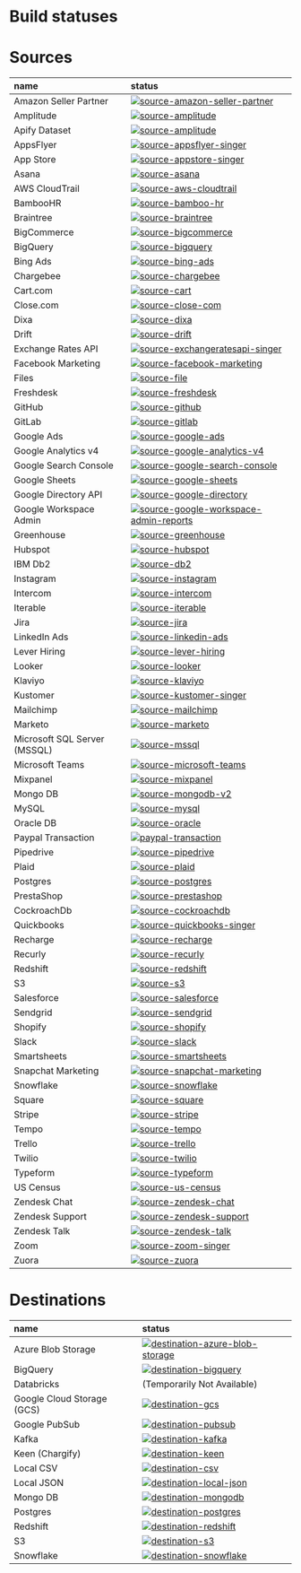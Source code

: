 # Build statuses

# Sources

|name |status |
| :--- | :--- |
| Amazon Seller Partner  | [![source-amazon-seller-partner](https://img.shields.io/endpoint?url=https%3A%2F%2Fdnsgjos7lj2fu.cloudfront.net%2Ftests%2Fsummary%2Fsource-amazon-seller-partner%2Fbadge.json)](https://dnsgjos7lj2fu.cloudfront.net/tests/summary/source-amazon-seller-partner) |
| Amplitude   | [![source-amplitude](https://img.shields.io/endpoint?url=https%3A%2F%2Fdnsgjos7lj2fu.cloudfront.net%2Ftests%2Fsummary%2Fsource-amplitude%2Fbadge.json)](https://dnsgjos7lj2fu.cloudfront.net/tests/summary/source-amplitude) |
| Apify Dataset   | [![source-amplitude](https://img.shields.io/endpoint?url=https%3A%2F%2Fdnsgjos7lj2fu.cloudfront.net%2Ftests%2Fsummary%2Fsource-apify-dataset%2Fbadge.json)](https://dnsgjos7lj2fu.cloudfront.net/tests/summary/source-apify-dataset) |
| AppsFlyer   | [![source-appsflyer-singer](https://img.shields.io/endpoint?url=https%3A%2F%2Fdnsgjos7lj2fu.cloudfront.net%2Ftests%2Fsummary%2Fsource-appsflyer-singer%2Fbadge.json)](https://dnsgjos7lj2fu.cloudfront.net/tests/summary/source-appsflyer-singer) |
| App Store   | [![source-appstore-singer](https://img.shields.io/endpoint?url=https%3A%2F%2Fdnsgjos7lj2fu.cloudfront.net%2Ftests%2Fsummary%2Fsource-appstore-singer%2Fbadge.json)](https://dnsgjos7lj2fu.cloudfront.net/tests/summary/source-appstore-singer) |
| Asana   | [![source-asana](https://img.shields.io/endpoint?url=https%3A%2F%2Fdnsgjos7lj2fu.cloudfront.net%2Ftests%2Fsummary%2Fsource-asana%2Fbadge.json)](https://dnsgjos7lj2fu.cloudfront.net/tests/summary/source-asana) |
| AWS CloudTrail   | [![source-aws-cloudtrail](https://img.shields.io/endpoint?url=https%3A%2F%2Fdnsgjos7lj2fu.cloudfront.net%2Ftests%2Fsummary%2Fsource-aws-cloudtrail%2Fbadge.json)](https://dnsgjos7lj2fu.cloudfront.net/tests/summary/source-aws-cloudtrail) |
| BambooHR   | [![source-bamboo-hr](https://img.shields.io/endpoint?url=https%3A%2F%2Fdnsgjos7lj2fu.cloudfront.net%2Ftests%2Fsummary%2Fsource-bamboo-hr%2Fbadge.json)](https://dnsgjos7lj2fu.cloudfront.net/tests/summary/source-bamboo-hr) |
| Braintree   | [![source-braintree](https://img.shields.io/endpoint?url=https%3A%2F%2Fdnsgjos7lj2fu.cloudfront.net%2Ftests%2Fsummary%2Fsource-braintree%2Fbadge.json)](https://dnsgjos7lj2fu.cloudfront.net/tests/summary/source-braintree) |
| BigCommerce   | [![source-bigcommerce](https://img.shields.io/endpoint?url=https%3A%2F%2Fdnsgjos7lj2fu.cloudfront.net%2Ftests%2Fsummary%2Fsource-bigcommerce%2Fbadge.json)](https://dnsgjos7lj2fu.cloudfront.net/tests/summary/source-bigcommerce) |
| BigQuery   | [![source-bigquery](https://img.shields.io/endpoint?url=https%3A%2F%2Fdnsgjos7lj2fu.cloudfront.net%2Ftests%2Fsummary%2Fsource-bigquery%2Fbadge.json)](https://dnsgjos7lj2fu.cloudfront.net/tests/summary/source-bigquery/) |
| Bing Ads  | [![source-bing-ads](https://img.shields.io/endpoint?url=https%3A%2F%2Fdnsgjos7lj2fu.cloudfront.net%2Ftests%2Fsummary%2Fsource-bing-ads%2Fbadge.json)](https://dnsgjos7lj2fu.cloudfront.net/tests/summary/source-bing-ads) |
| Chargebee   | [![source-chargebee](https://img.shields.io/endpoint?url=https%3A%2F%2Fdnsgjos7lj2fu.cloudfront.net%2Ftests%2Fsummary%2Fsource-chargebee%2Fbadge.json)](https://dnsgjos7lj2fu.cloudfront.net/tests/summary/source-chargebee/) |
| Cart.com   | [![source-cart](https://img.shields.io/endpoint?url=https%3A%2F%2Fdnsgjos7lj2fu.cloudfront.net%2Ftests%2Fsummary%2Fsource-cart%2Fbadge.json)](https://dnsgjos7lj2fu.cloudfront.net/tests/summary/source-cart/) |
| Close.com   | [![source-close-com](https://img.shields.io/endpoint?url=https%3A%2F%2Fdnsgjos7lj2fu.cloudfront.net%2Ftests%2Fsummary%2Fsource-close-com%2Fbadge.json)](https://dnsgjos7lj2fu.cloudfront.net/tests/summary/source-close-com/) |
| Dixa   | [![source-dixa](https://img.shields.io/endpoint?url=https%3A%2F%2Fdnsgjos7lj2fu.cloudfront.net%2Ftests%2Fsummary%2Fsource-dixa%2Fbadge.json)](https://dnsgjos7lj2fu.cloudfront.net/tests/summary/source-dixa) |
| Drift   | [![source-drift](https://img.shields.io/endpoint?url=https%3A%2F%2Fdnsgjos7lj2fu.cloudfront.net%2Ftests%2Fsummary%2Fsource-drift%2Fbadge.json)](https://dnsgjos7lj2fu.cloudfront.net/tests/summary/source-drift) |
| Exchange Rates API   | [![source-exchangeratesapi-singer](https://img.shields.io/endpoint?url=https%3A%2F%2Fdnsgjos7lj2fu.cloudfront.net%2Ftests%2Fsummary%2Fsource-exchangeratesapi-singer%2Fbadge.json)](https://dnsgjos7lj2fu.cloudfront.net/tests/summary/source-exchangeratesapi-singer) |
| Facebook Marketing   | [![source-facebook-marketing](https://img.shields.io/endpoint?url=https%3A%2F%2Fdnsgjos7lj2fu.cloudfront.net%2Ftests%2Fsummary%2Fsource-facebook-marketing%2Fbadge.json)](https://dnsgjos7lj2fu.cloudfront.net/tests/summary/source-facebook-marketing) |
| Files   | [![source-file](https://img.shields.io/endpoint?url=https%3A%2F%2Fdnsgjos7lj2fu.cloudfront.net%2Ftests%2Fsummary%2Fsource-file%2Fbadge.json)](https://dnsgjos7lj2fu.cloudfront.net/tests/summary/source-file) |
| Freshdesk   | [![source-freshdesk](https://img.shields.io/endpoint?url=https%3A%2F%2Fdnsgjos7lj2fu.cloudfront.net%2Ftests%2Fsummary%2Fsource-freshdesk%2Fbadge.json)](https://dnsgjos7lj2fu.cloudfront.net/tests/summary/source-freshdesk) |
| GitHub   | [![source-github](https://img.shields.io/endpoint?url=https%3A%2F%2Fdnsgjos7lj2fu.cloudfront.net%2Ftests%2Fsummary%2Fsource-github%2Fbadge.json)](https://dnsgjos7lj2fu.cloudfront.net/tests/summary/source-github) |
| GitLab   | [![source-gitlab](https://img.shields.io/endpoint?url=https%3A%2F%2Fdnsgjos7lj2fu.cloudfront.net%2Ftests%2Fsummary%2Fsource-gitlab%2Fbadge.json)](https://dnsgjos7lj2fu.cloudfront.net/tests/summary/source-gitlab) |
| Google Ads   | [![source-google-ads](https://img.shields.io/endpoint?url=https%3A%2F%2Fdnsgjos7lj2fu.cloudfront.net%2Ftests%2Fsummary%2Fsource-google-ads%2Fbadge.json)](https://dnsgjos7lj2fu.cloudfront.net/tests/summary/source-google-ads) |
| Google Analytics v4  | [![source-google-analytics-v4](https://img.shields.io/endpoint?url=https%3A%2F%2Fdnsgjos7lj2fu.cloudfront.net%2Ftests%2Fsummary%2Fsource-google-analytics-v4%2Fbadge.json)](https://dnsgjos7lj2fu.cloudfront.net/tests/summary/source-google-analytics-v4) |
| Google Search Console   | [![source-google-search-console](https://img.shields.io/endpoint?url=https%3A%2F%2Fdnsgjos7lj2fu.cloudfront.net%2Ftests%2Fsummary%2Fsource-google-search-console%2Fbadge.json)](https://dnsgjos7lj2fu.cloudfront.net/tests/summary/source-google-search-console) |
| Google Sheets   | [![source-google-sheets](https://img.shields.io/endpoint?url=https%3A%2F%2Fdnsgjos7lj2fu.cloudfront.net%2Ftests%2Fsummary%2Fsource-google-sheets%2Fbadge.json)](https://dnsgjos7lj2fu.cloudfront.net/tests/summary/source-google-sheets) |
| Google Directory API   | [![source-google-directory](https://img.shields.io/endpoint?url=https%3A%2F%2Fdnsgjos7lj2fu.cloudfront.net%2Ftests%2Fsummary%2Fsource-google-directory%2Fbadge.json)](https://dnsgjos7lj2fu.cloudfront.net/tests/summary/source-google-directory) |
| Google Workspace Admin   | [![source-google-workspace-admin-reports](https://img.shields.io/endpoint?url=https%3A%2F%2Fdnsgjos7lj2fu.cloudfront.net%2Ftests%2Fsummary%2Fsource-google-workspace-admin-reports%2Fbadge.json)](https://dnsgjos7lj2fu.cloudfront.net/tests/summary/source-google-workspace-admin-reports) |
| Greenhouse   | [![source-greenhouse](https://img.shields.io/endpoint?url=https%3A%2F%2Fdnsgjos7lj2fu.cloudfront.net%2Ftests%2Fsummary%2Fsource-greenhouse%2Fbadge.json)](https://dnsgjos7lj2fu.cloudfront.net/tests/summary/source-greenhouse) |
| Hubspot   | [![source-hubspot](https://img.shields.io/endpoint?url=https%3A%2F%2Fdnsgjos7lj2fu.cloudfront.net%2Ftests%2Fsummary%2Fsource-hubspot%2Fbadge.json)](https://dnsgjos7lj2fu.cloudfront.net/tests/summary/source-hubspot) |
| IBM Db2   | [![source-db2](https://img.shields.io/endpoint?url=https%3A%2F%2Fdnsgjos7lj2fu.cloudfront.net%2Ftests%2Fsummary%2Fsource-db2%2Fbadge.json)](https://dnsgjos7lj2fu.cloudfront.net/tests/summary/source-db2) |
| Instagram   | [![source-instagram](https://img.shields.io/endpoint?url=https%3A%2F%2Fdnsgjos7lj2fu.cloudfront.net%2Ftests%2Fsummary%2Fsource-instagram%2Fbadge.json)](https://dnsgjos7lj2fu.cloudfront.net/tests/summary/source-instagram) |
| Intercom   | [![source-intercom](https://img.shields.io/endpoint?url=https%3A%2F%2Fdnsgjos7lj2fu.cloudfront.net%2Ftests%2Fsummary%2Fsource-intercom-singer%2Fbadge.json)](https://dnsgjos7lj2fu.cloudfront.net/tests/summary/source-intercom) |
| Iterable   | [![source-iterable](https://img.shields.io/endpoint?url=https%3A%2F%2Fdnsgjos7lj2fu.cloudfront.net%2Ftests%2Fsummary%2Fsource-iterable%2Fbadge.json)](https://dnsgjos7lj2fu.cloudfront.net/tests/summary/source-iterable) |
| Jira   | [![source-jira](https://img.shields.io/endpoint?url=https%3A%2F%2Fdnsgjos7lj2fu.cloudfront.net%2Ftests%2Fsummary%2Fsource-jira%2Fbadge.json)](https://dnsgjos7lj2fu.cloudfront.net/tests/summary/source-jira) |
| LinkedIn Ads   | [![source-linkedin-ads](https://img.shields.io/endpoint?url=https%3A%2F%2Fdnsgjos7lj2fu.cloudfront.net%2Ftests%2Fsummary%2Fsource-linkedin-ads%2Fbadge.json)](https://dnsgjos7lj2fu.cloudfront.net/tests/summary/source-linkedin-ads) |
| Lever Hiring   | [![source-lever-hiring](https://img.shields.io/endpoint?url=https%3A%2F%2Fdnsgjos7lj2fu.cloudfront.net%2Ftests%2Fsummary%2Fsource-lever-hiring%2Fbadge.json)](https://dnsgjos7lj2fu.cloudfront.net/tests/summary/source-lever-hiring) |
| Looker   | [![source-looker](https://img.shields.io/endpoint?url=https%3A%2F%2Fdnsgjos7lj2fu.cloudfront.net%2Ftests%2Fsummary%2Fsource-looker%2Fbadge.json)](https://dnsgjos7lj2fu.cloudfront.net/tests/summary/source-looker) |
| Klaviyo   | [![source-klaviyo](https://img.shields.io/endpoint?url=https%3A%2F%2Fdnsgjos7lj2fu.cloudfront.net%2Ftests%2Fsummary%2Fsource-klaviyo%2Fbadge.json)](https://dnsgjos7lj2fu.cloudfront.net/tests/summary/source-klaviyo) |
| Kustomer | [![source-kustomer-singer](https://img.shields.io/endpoint?url=https%3A%2F%2Fdnsgjos7lj2fu.cloudfront.net%2Ftests%2Fsummary%2Fsource-kustomer-singer%2Fbadge.json)](https://dnsgjos7lj2fu.cloudfront.net/tests/summary/source-kustomer-singer) |
| Mailchimp   | [![source-mailchimp](https://img.shields.io/endpoint?url=https%3A%2F%2Fdnsgjos7lj2fu.cloudfront.net%2Ftests%2Fsummary%2Fsource-mailchimp%2Fbadge.json)](https://dnsgjos7lj2fu.cloudfront.net/tests/summary/source-mailchimp) |
| Marketo   | [![source-marketo](https://img.shields.io/endpoint?url=https%3A%2F%2Fdnsgjos7lj2fu.cloudfront.net%2Ftests%2Fsummary%2Fsource-marketo%2Fbadge.json)](https://dnsgjos7lj2fu.cloudfront.net/tests/summary/source-marketo) |
| Microsoft SQL Server \(MSSQL\)   | [![source-mssql](https://img.shields.io/endpoint?url=https%3A%2F%2Fdnsgjos7lj2fu.cloudfront.net%2Ftests%2Fsummary%2Fsource-mssql%2Fbadge.json)](https://dnsgjos7lj2fu.cloudfront.net/tests/summary/source-mssql) |
| Microsoft Teams   | [![source-microsoft-teams](https://img.shields.io/endpoint?url=https%3A%2F%2Fdnsgjos7lj2fu.cloudfront.net%2Ftests%2Fsummary%2Fsource-microsoft-teams%2Fbadge.json)](https://dnsgjos7lj2fu.cloudfront.net/tests/summary/source-microsoft-teams) |
| Mixpanel   | [![source-mixpanel](https://img.shields.io/endpoint?url=https%3A%2F%2Fdnsgjos7lj2fu.cloudfront.net%2Ftests%2Fsummary%2Fsource-mixpanel%2Fbadge.json)](https://dnsgjos7lj2fu.cloudfront.net/tests/summary/source-mixpanel) |
| Mongo DB  | [![source-mongodb-v2](https://img.shields.io/endpoint?url=https%3A%2F%2Fdnsgjos7lj2fu.cloudfront.net%2Ftests%2Fsummary%2Fsource-mongodb-v2%2Fbadge.json)](https://dnsgjos7lj2fu.cloudfront.net/tests/summary/source-mongodb-v2) |
| MySQL   | [![source-mysql](https://img.shields.io/endpoint?url=https%3A%2F%2Fdnsgjos7lj2fu.cloudfront.net%2Ftests%2Fsummary%2Fsource-mysql%2Fbadge.json)](https://dnsgjos7lj2fu.cloudfront.net/tests/summary/source-mysql) |
| Oracle DB   | [![source-oracle](https://img.shields.io/endpoint?url=https%3A%2F%2Fdnsgjos7lj2fu.cloudfront.net%2Ftests%2Fsummary%2Fsource-oracle%2Fbadge.json)](https://dnsgjos7lj2fu.cloudfront.net/tests/summary/source-oracle) |
| Paypal Transaction   | [![paypal-transaction](https://img.shields.io/endpoint?url=https%3A%2F%2Fdnsgjos7lj2fu.cloudfront.net%2Ftests%2Fsummary%2Fsource-paypal-transaction%2Fbadge.json)](https://dnsgjos7lj2fu.cloudfront.net/tests/summary/source-paypal-transaction) |
| Pipedrive   | [![source-pipedrive](https://img.shields.io/endpoint?url=https%3A%2F%2Fdnsgjos7lj2fu.cloudfront.net%2Ftests%2Fsummary%2Fsource-pipedrive%2Fbadge.json)](https://dnsgjos7lj2fu.cloudfront.net/tests/summary/source-pipedrive) |
| Plaid   | [![source-plaid](https://img.shields.io/endpoint?url=https%3A%2F%2Fdnsgjos7lj2fu.cloudfront.net%2Ftests%2Fsummary%2Fsource-plaid%2Fbadge.json)](https://dnsgjos7lj2fu.cloudfront.net/tests/summary/source-plaid) |
| Postgres   | [![source-postgres](https://img.shields.io/endpoint?url=https%3A%2F%2Fdnsgjos7lj2fu.cloudfront.net%2Ftests%2Fsummary%2Fsource-postgres%2Fbadge.json)](https://dnsgjos7lj2fu.cloudfront.net/tests/summary/source-postgres) |
| PrestaShop   | [![source-prestashop](https://img.shields.io/endpoint?url=https%3A%2F%2Fdnsgjos7lj2fu.cloudfront.net%2Ftests%2Fsummary%2Fsource-prestashop%2Fbadge.json)](https://dnsgjos7lj2fu.cloudfront.net/tests/summary/source-prestashop) |
| CockroachDb   | [![source-cockroachdb](https://img.shields.io/endpoint?url=https%3A%2F%2Fdnsgjos7lj2fu.cloudfront.net%2Ftests%2Fsummary%2Fsource-cockroachdb%2Fbadge.json)](https://dnsgjos7lj2fu.cloudfront.net/tests/summary/source-cockroachdb) |
| Quickbooks   | [![source-quickbooks-singer](https://img.shields.io/endpoint?url=https%3A%2F%2Fdnsgjos7lj2fu.cloudfront.net%2Ftests%2Fsummary%2Fsource-quickbooks-singer%2Fbadge.json)](https://dnsgjos7lj2fu.cloudfront.net/tests/summary/source-quickbooks-singer) |
| Recharge   | [![source-recharge](https://img.shields.io/endpoint?url=https%3A%2F%2Fdnsgjos7lj2fu.cloudfront.net%2Ftests%2Fsummary%2Fsource-recharge%2Fbadge.json)](https://dnsgjos7lj2fu.cloudfront.net/tests/summary/source-recharge) |
| Recurly   | [![source-recurly](https://img.shields.io/endpoint?url=https%3A%2F%2Fdnsgjos7lj2fu.cloudfront.net%2Ftests%2Fsummary%2Fsource-recurly%2Fbadge.json)](https://dnsgjos7lj2fu.cloudfront.net/tests/summary/source-recurly) |
| Redshift   | [![source-redshift](https://img.shields.io/endpoint?url=https%3A%2F%2Fdnsgjos7lj2fu.cloudfront.net%2Ftests%2Fsummary%2Fsource-redshift%2Fbadge.json)](https://dnsgjos7lj2fu.cloudfront.net/tests/summary/source-redshift) |
| S3   | [![source-s3](https://img.shields.io/endpoint?url=https%3A%2F%2Fdnsgjos7lj2fu.cloudfront.net%2Ftests%2Fsummary%2Fsource-s3%2Fbadge.json)](https://dnsgjos7lj2fu.cloudfront.net/tests/summary/source-s3) |
| Salesforce   | [![source-salesforce](https://img.shields.io/endpoint?url=https%3A%2F%2Fdnsgjos7lj2fu.cloudfront.net%2Ftests%2Fsummary%2Fsource-salesforce%2Fbadge.json)](https://dnsgjos7lj2fu.cloudfront.net/tests/summary/source-salesforce) |
| Sendgrid   | [![source-sendgrid](https://img.shields.io/endpoint?url=https%3A%2F%2Fdnsgjos7lj2fu.cloudfront.net%2Ftests%2Fsummary%2Fsource-sendgrid%2Fbadge.json)](https://dnsgjos7lj2fu.cloudfront.net/tests/summary/source-sendgrid) |
| Shopify   | [![source-shopify](https://img.shields.io/endpoint?url=https%3A%2F%2Fdnsgjos7lj2fu.cloudfront.net%2Ftests%2Fsummary%2Fsource-shopify%2Fbadge.json)](https://dnsgjos7lj2fu.cloudfront.net/tests/summary/source-shopify) |
| Slack   | [![source-slack](https://img.shields.io/endpoint?url=https%3A%2F%2Fdnsgjos7lj2fu.cloudfront.net%2Ftests%2Fsummary%2Fsource-slack%2Fbadge.json)](https://dnsgjos7lj2fu.cloudfront.net/tests/summary/source-slack) |
| Smartsheets   | [![source-smartsheets](https://img.shields.io/endpoint?url=https%3A%2F%2Fdnsgjos7lj2fu.cloudfront.net%2Ftests%2Fsummary%2Fsource-smartsheets%2Fbadge.json)](https://dnsgjos7lj2fu.cloudfront.net/tests/summary/source-smartsheets) |
| Snapchat Marketing | [![source-snapchat-marketing](https://img.shields.io/endpoint?url=https%3A%2F%2Fdnsgjos7lj2fu.cloudfront.net%2Ftests%2Fsummary%2Fsource-snapchat-marketing%2Fbadge.json)](https://dnsgjos7lj2fu.cloudfront.net/tests/summary/source-snapchat-marketing) |
| Snowflake   | [![source-snowflake](https://img.shields.io/endpoint?url=https%3A%2F%2Fdnsgjos7lj2fu.cloudfront.net%2Ftests%2Fsummary%2Fsource-snowflake%2Fbadge.json)](https://dnsgjos7lj2fu.cloudfront.net/tests/summary/source-snowflake) |
| Square   | [![source-square](https://img.shields.io/endpoint?url=https%3A%2F%2Fdnsgjos7lj2fu.cloudfront.net%2Ftests%2Fsummary%2Fsource-square%2Fbadge.json)](https://dnsgjos7lj2fu.cloudfront.net/tests/summary/source-square) |
| Stripe   | [![source-stripe](https://img.shields.io/endpoint?url=https%3A%2F%2Fdnsgjos7lj2fu.cloudfront.net%2Ftests%2Fsummary%2Fsource-stripe%2Fbadge.json)](https://dnsgjos7lj2fu.cloudfront.net/tests/summary/source-stripe) |
| Tempo   | [![source-tempo](https://img.shields.io/endpoint?url=https%3A%2F%2Fdnsgjos7lj2fu.cloudfront.net%2Ftests%2Fsummary%2Fsource-tempo%2Fbadge.json)](https://dnsgjos7lj2fu.cloudfront.net/tests/summary/source-tempo) |
| Trello   | [![source-trello](https://img.shields.io/endpoint?url=https%3A%2F%2Fdnsgjos7lj2fu.cloudfront.net%2Ftests%2Fsummary%2Fsource-trello%2Fbadge.json)](https://dnsgjos7lj2fu.cloudfront.net/tests/summary/source-trello) |
| Twilio   | [![source-twilio](https://img.shields.io/endpoint?url=https%3A%2F%2Fdnsgjos7lj2fu.cloudfront.net%2Ftests%2Fsummary%2Fsource-twilio%2Fbadge.json)](https://dnsgjos7lj2fu.cloudfront.net/tests/summary/source-twilio) |
| Typeform   | [![source-typeform](https://img.shields.io/endpoint?url=https%3A%2F%2Fdnsgjos7lj2fu.cloudfront.net%2Ftests%2Fsummary%2Fsource-typeform%2Fbadge.json)](https://dnsgjos7lj2fu.cloudfront.net/tests/summary/source-typeform) |
| US Census | [![source-us-census](https://img.shields.io/endpoint?url=https%3A%2F%2Fdnsgjos7lj2fu.cloudfront.net%2Ftests%2Fsummary%2Fsource-us-census%2Fbadge.json)](https://dnsgjos7lj2fu.cloudfront.net/tests/summary/source-us-census) |
| Zendesk Chat   | [![source-zendesk-chat](https://img.shields.io/endpoint?url=https%3A%2F%2Fdnsgjos7lj2fu.cloudfront.net%2Ftests%2Fsummary%2Fsource-zendesk-chat%2Fbadge.json)](https://dnsgjos7lj2fu.cloudfront.net/tests/summary/source-zendesk-chat) |
| Zendesk Support   | [![source-zendesk-support](https://img.shields.io/endpoint?url=https%3A%2F%2Fdnsgjos7lj2fu.cloudfront.net%2Ftests%2Fsummary%2Fsource-zendesk-support%2Fbadge.json)](https://dnsgjos7lj2fu.cloudfront.net/tests/summary/source-zendesk-support) |
| Zendesk Talk   | [![source-zendesk-talk](https://img.shields.io/endpoint?url=https%3A%2F%2Fdnsgjos7lj2fu.cloudfront.net%2Ftests%2Fsummary%2Fsource-zendesk-talk%2Fbadge.json)](https://dnsgjos7lj2fu.cloudfront.net/tests/summary/source-zendesk-talk) |
| Zoom   | [![source-zoom-singer](https://img.shields.io/endpoint?url=https%3A%2F%2Fdnsgjos7lj2fu.cloudfront.net%2Ftests%2Fsummary%2Fsource-zoom-singer%2Fbadge.json)](https://dnsgjos7lj2fu.cloudfront.net/tests/summary/source-zoom-singer) |
| Zuora   | [![source-zuora](https://img.shields.io/endpoint?url=https%3A%2F%2Fdnsgjos7lj2fu.cloudfront.net%2Ftests%2Fsummary%2Fsource-zuora%2Fbadge.json)](https://dnsgjos7lj2fu.cloudfront.net/tests/summary/source-zuora) |

# Destinations

|name |status |
| :--- | :--- |
| Azure Blob Storage | [![destination-azure-blob-storage](https://img.shields.io/endpoint?url=https%3A%2F%2Fdnsgjos7lj2fu.cloudfront.net%2Ftests%2Fsummary%2Fdestination-azure-blob-storage%2Fbadge.json)](https://dnsgjos7lj2fu.cloudfront.net/tests/summary/destination-azure-blob-storage) |
| BigQuery   | [![destination-bigquery](https://img.shields.io/endpoint?url=https%3A%2F%2Fdnsgjos7lj2fu.cloudfront.net%2Ftests%2Fsummary%2Fdestination-bigquery%2Fbadge.json)](https://dnsgjos7lj2fu.cloudfront.net/tests/summary/destination-bigquery) |
| Databricks | (Temporarily Not Available) |
| Google Cloud Storage (GCS) | [![destination-gcs](https://img.shields.io/endpoint?url=https%3A%2F%2Fdnsgjos7lj2fu.cloudfront.net%2Ftests%2Fsummary%2Fdestination-gcs%2Fbadge.json)](https://dnsgjos7lj2fu.cloudfront.net/tests/summary/destination-gcs) |
| Google PubSub   | [![destination-pubsub](https://img.shields.io/endpoint?url=https%3A%2F%2Fdnsgjos7lj2fu.cloudfront.net%2Ftests%2Fsummary%2Fdestination-pubsub%2Fbadge.json)](https://dnsgjos7lj2fu.cloudfront.net/tests/summary/destination-pubsub) |
| Kafka   | [![destination-kafka](https://img.shields.io/endpoint?url=https%3A%2F%2Fdnsgjos7lj2fu.cloudfront.net%2Ftests%2Fsummary%2Fdestination-kafka%2Fbadge.json)](https://dnsgjos7lj2fu.cloudfront.net/tests/summary/destination-kafka) |
| Keen (Chargify)   | [![destination-keen](https://img.shields.io/endpoint?url=https%3A%2F%2Fdnsgjos7lj2fu.cloudfront.net%2Ftests%2Fsummary%2Fdestination-keen%2Fbadge.json)](https://dnsgjos7lj2fu.cloudfront.net/tests/summary/destination-keen) |
| Local CSV   | [![destination-csv](https://img.shields.io/endpoint?url=https%3A%2F%2Fdnsgjos7lj2fu.cloudfront.net%2Ftests%2Fsummary%2Fdestination-csv%2Fbadge.json)](https://dnsgjos7lj2fu.cloudfront.net/tests/summary/destination-csv) |
| Local JSON   | [![destination-local-json](https://img.shields.io/endpoint?url=https%3A%2F%2Fdnsgjos7lj2fu.cloudfront.net%2Ftests%2Fsummary%2Fdestination-local-json%2Fbadge.json)](https://dnsgjos7lj2fu.cloudfront.net/tests/summary/destination-local-json) |
| Mongo DB   | [![destination-mongodb](https://img.shields.io/endpoint?url=https%3A%2F%2Fdnsgjos7lj2fu.cloudfront.net%2Ftests%2Fsummary%2Fdestination-mongodb%2Fbadge.json)](https://dnsgjos7lj2fu.cloudfront.net/tests/summary/destination-mongodb) |
| Postgres   | [![destination-postgres](https://img.shields.io/endpoint?url=https%3A%2F%2Fdnsgjos7lj2fu.cloudfront.net%2Ftests%2Fsummary%2Fdestination-postgres%2Fbadge.json)](https://dnsgjos7lj2fu.cloudfront.net/tests/summary/destination-postgres) |
| Redshift   | [![destination-redshift](https://img.shields.io/endpoint?url=https%3A%2F%2Fdnsgjos7lj2fu.cloudfront.net%2Ftests%2Fsummary%2Fdestination-redshift%2Fbadge.json)](https://dnsgjos7lj2fu.cloudfront.net/tests/summary/destination-redshift) |
| S3         | [![destination-s3](https://img.shields.io/endpoint?url=https%3A%2F%2Fdnsgjos7lj2fu.cloudfront.net%2Ftests%2Fsummary%2Fdestination-s3%2Fbadge.json)](https://dnsgjos7lj2fu.cloudfront.net/tests/summary/destination-s3) |
| Snowflake   | [![destination-snowflake](https://img.shields.io/endpoint?url=https%3A%2F%2Fdnsgjos7lj2fu.cloudfront.net%2Ftests%2Fsummary%2Fdestination-snowflake%2Fbadge.json)](https://dnsgjos7lj2fu.cloudfront.net/tests/summary/destination-snowflake) |
